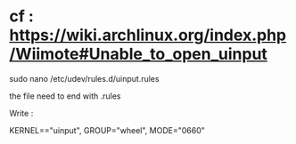
# cf : https://wiki.archlinux.org/index.php/Wiimote#Unable_to_open_uinput

sudo nano /etc/udev/rules.d/uinput.rules

the file need to end with .rules

Write :

KERNEL=="uinput", GROUP="wheel", MODE="0660"
